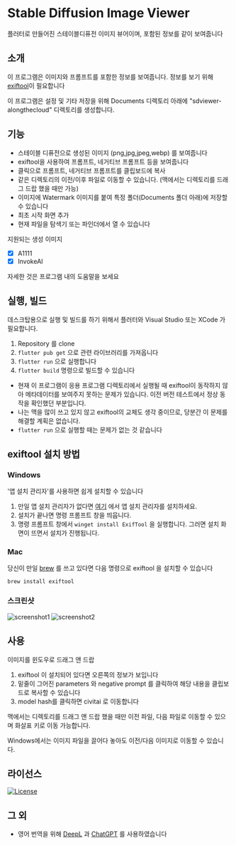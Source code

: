 # Stable Diffusion Image Viewer

플러터로 만들어진 스테이블디퓨전 이미지 뷰어이며, 포함된 정보를 같이 보여줍니다

## 소개

이 프로그램은 이미지와 프롬프트를 포함한 정보를 보여줍니다.
정보를 보기 위해 [exiftool](https://exiftool.org)이 필요합니다

이 프로그램은 설정 및 기타 저장을 위해 Documents 디렉토리 아래에 "sdviewer-alongthecloud" 디렉토리를 생성합니다.

## 기능

* 스테이블 디퓨전으로 생성된 이미지 (png,jpg,jpeg,webp) 를 보여줍니다
* exiftool을 사용하여 프롬프트, 네거티브 프롬프트 등을 보여줍니다
* 클릭으로 프롬프트, 네거티브 프롬프트를 클립보드에 복사
* 같은 디렉토리의 이전/이후 파일로 이동할 수 있습니다. (맥에서는 디렉토리를 드래그 드랍 했을 때만 가능)
* 이미지에 Watermark 이미지를 붙여 특정 폴더(Documents 폴더 아래)에 저장할 수 있습니다
* 최초 시작 화면 추가
* 현재 파일을 탐색기 또는 파인더에서 열 수 있습니다

지원되는 생성 이미지
 - [x] A1111
 - [x] InvokeAI

자세한 것은 프로그램 내의 도움말을 보세요

## 실행, 빌드

데스크탑용으로 실행 및 빌드를 하기 위해서 플러터와 Visual Studio 또는 XCode 가 필요합니다.

1. Repository 를 clone
2. `flutter pub get` 으로 관련 라이브러리를 가져옵니다
3. `flutter run` 으로 실행합니다
4. `flutter build` 명령으로 빌드할 수 있습니다

 * 현재 이 프로그램이 응용 프로그램 디렉토리에서 실행될 때 exiftool이 동작하지 않아 메타데이터를 보여주지 못하는 문제가 있습니다. 이전 버전 테스트에서 정상 동작을 확인했던 부분입니다.
 * 나는 맥을 많이 쓰고 있지 않고 exiftool의 교체도 생각 중이므로, 당분간 이 문제를 해결할 계획은 없습니다.
 * `flutter run` 으로 실행할 때는 문제가 없는 것 같습니다

## exiftool 설치 방법

### Windows
'앱 설치 관리자'를 사용하면 쉽게 설치할 수 있습니다

1. 만일 앱 설치 관리자가 없다면 [여기](https://www.microsoft.com/p/app-installer/9nblggh4nns1) 에서 앱 설치 관리자를 설치하세요.
2. 설치가 끝나면 명령 프롬프트 창을 띄웁니다.
3. 명령 프롬프트 창에서 ```winget install ExifTool``` 을 실행합니다. 그러면 설치 화면이 뜨면서 설치가 진행됩니다.

### Mac
당신이 만일 [brew](https://brew.sh) 를 쓰고 있다면 다음 명령으로 exiftool 을 설치할 수 있습니다

```brew install exiftool```

### 스크린샷

![screenshot1](images/screenshot1.jpg) ![screenshot2](images/screenshot2.jpg)

## 사용

이미지를 윈도우로 드래그 앤 드랍

1. exiftool 이 설치되어 있다면 오른쪽의 정보가 보입니다
2. 밑줄이 그어진 parameters 와 negative prompt 를 클릭하여 해당 내용을 클립보드로 복사할 수 있습니다
3. model hash를 클릭하면 civitai 로 이동합니다

맥에서는 디렉토리를 드래그 앤 드랍 했을 때만 이전 파일, 다음 파일로 이동할 수 있으며 화살표 키로 이동 가능합니다.

Windows에서는 이미지 파일을 끌어다 놓아도 이전/다음 이미지로 이동할 수 있습니다.

## 라이선스

[![License](https://img.shields.io/badge/License-BSD%202--Clause--"Simplified"-blue.svg)](LICENSE)

## 그 외

* 영어 번역을 위해 [DeepL](https://www.deepl.com/translator) 과 [ChatGPT](https://chat.openai.com) 를 사용하였습니다
